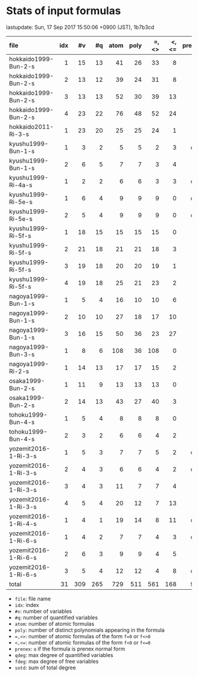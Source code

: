 
# Stats of input formulas

lastupdate: Sun, 17 Sep 2017 15:50:06 +0900 (JST), 1b7b3cd

|                  file|idx|#v|#q|atom|poly|=,<>|<,<=|prenex|qdeg|fdeg|sotd|
|:----|--:|--:|--:|--:|--:|--:|--:|:-:|--:|--:|--:|
|hokkaido1999-Bun-2-s  | 1|15|13| 41|26|33| 8| | 1| 3|50|
|hokkaido1999-Bun-2-s  | 2|13|12| 39|24|31| 8| | 3| 2|47|
|hokkaido1999-Bun-2-s  | 3|13|13| 52|30|39|13| | 3| 1|60|
|hokkaido1999-Bun-2-s  | 4|23|22| 76|48|52|24| | 6| 4|139|
|hokkaido2011-Ri-3-s   | 1|23|20| 25|25|24| 1| | 2| 2|149|
|kyushu1999-Bun-1-s    | 1| 3| 2|  5| 5| 2| 3|o| 2| 2|18|
|kyushu1999-Bun-1-s    | 2| 6| 5|  7| 7| 3| 4| | 2| 1|34|
|kyushu1999-Ri-4a-s    | 1| 2| 2|  6| 6| 3| 3|o| 2| 0|15|
|kyushu1999-Ri-5e-s    | 1| 6| 4|  9| 9| 9| 0|o| 2| 1|35|
|kyushu1999-Ri-5e-s    | 2| 5| 4|  9| 9| 9| 0|o| 2| 1|30|
|kyushu1999-Ri-5f-s    | 1|18|15| 15|15|15| 0| | 2| 1|153|
|kyushu1999-Ri-5f-s    | 2|21|18| 21|21|18| 3| | 2| 2|129|
|kyushu1999-Ri-5f-s    | 3|19|18| 20|20|19| 1| | 2| 2|141|
|kyushu1999-Ri-5f-s    | 4|19|18| 25|21|23| 2| | 2| 1|158|
|nagoya1999-Bun-1-s    | 1| 5| 4| 16|10|10| 6| | 1| 1|16|
|nagoya1999-Bun-1-s    | 2|10|10| 27|18|17|10| | 3| 1|36|
|nagoya1999-Bun-1-s    | 3|16|15| 50|36|23|27| | 2| 6|87|
|nagoya1999-Bun-3-s    | 1| 8| 6|108|36|108| 0| | 2| 2|171|
|nagoya1999-Ri-2-s     | 1|14|13| 17|17|15| 2| | 6| 1|217|
|osaka1999-Bun-2-s     | 1|11| 9| 13|13|13| 0| | 2| 1|49|
|osaka1999-Bun-2-s     | 2|14|13| 43|27|40| 3| | 4| 4|97|
|tohoku1999-Bun-4-s    | 1| 5| 4|  8| 8| 8| 0| | 4| 1|45|
|tohoku1999-Bun-4-s    | 2| 3| 2|  6| 6| 4| 2| | 2| 2|13|
|yozemit2016-1-Ri-3-s  | 1| 5| 3|  7| 7| 5| 2|o| 2| 1|25|
|yozemit2016-1-Ri-3-s  | 2| 4| 3|  6| 6| 4| 2|o| 2| 1|18|
|yozemit2016-1-Ri-3-s  | 3| 4| 3| 11| 7| 7| 4| | 2| 1|53|
|yozemit2016-1-Ri-3-s  | 4| 5| 4| 20|12| 7|13| | 4| 1|208|
|yozemit2016-1-Ri-4-s  | 1| 4| 1| 19|14| 8|11|o| 3| 1|52|
|yozemit2016-1-Ri-6-s  | 1| 4| 2|  7| 7| 4| 3|o| 2| 1|32|
|yozemit2016-1-Ri-6-s  | 2| 6| 3|  9| 9| 4| 5| | 2| 1|35|
|yozemit2016-1-Ri-6-s  | 3| 5| 4| 12|12| 4| 8|o| 2| 2|61|
|total                 |31|309|265|729|511|561|168|9|78|51|2373|

- `file`: file name
- `idx`: index
- `#v`: number of variables
- `#q`: number of quantified variables
- `atom`: number of atomic formulas
- `poly`: number of distinct polynomials appearing in the formula
- `=,<>`: number of atomic formulas of the form `f=0` or `f<>0`
- `<,<=`: number of atomic formulas of the form `f<0` or `f<=0`
- `prenex`: `o` if the formula is prenex normal form
- `qdeg`: max degree of quantified variables
- `fdeg`: max degree of free variables
- `sotd`: sum of total degree

